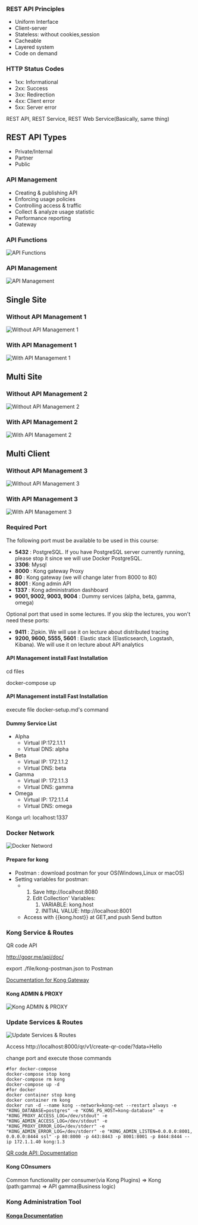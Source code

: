 ### REST API Principles

* Uniform Interface
* Client-server
* Stateless: without cookies,session
* Cacheable
* Layered system
* Code on demand

### HTTP Status Codes

* 1xx: Informational
* 2xx: Success
* 3xx: Redirection
* 4xx: Client error
* 5xx: Server error

REST API, REST Service, REST Web Service(Basically, same thing)

## REST API Types

* Private/Internal
* Partner
* Public

### API Management

* Creating & publishing API
* Enforcing usage policies
* Controlling access & traffic
* Collect & analyze usage statistic
* Performance reporting
* Gateway

### API Functions

![API Functions](./images/Capture.PNG)

### API Management

![API Management](./images/Capture2.PNG)



## Single Site

### Without API Management 1

![Without API Management 1](./images/Capture3.PNG)

### With API Management 1

![With API Management 1](./images/Capture4.PNG)



## Multi Site

### Without API Management 2 

![Without API Management 2](./images/Capture5.PNG)

### With API Management 2

![With API Management 2](./images/Capture6.PNG)





## Multi Client

### Without API Management 3

![Without API Management 3](./images/Capture7.PNG)

### With API Management 3

![With API Management 3](./images/Capture8.PNG)



### Required Port

The following port must be available to be used in this course:

- **5432** : PostgreSQL. If you have PostgreSQL server currently running, please stop it since we will use Docker PostgreSQL.
- **3306**:  Mysql
- **8000** : Kong gateway Proxy
- **80** : Kong gateway (we will change later from 8000 to 80)
- **8001** : Kong admin API
- **1337** : Kong administration dashboard
- **9001, 9002, 9003, 9004** : Dummy services (alpha, beta, gamma, omega)

Optional port that used in some lectures. If you skip the lectures, you won't need these ports:

- **9411** : Zipkin. We will use it on lecture about distributed tracing
- **9200, 9600, 5555, 5601** : Elastic stack (Elasticsearch, Logstash, Kibana). We will use it on lecture about API analytics

#### API Management install Fast Installation

cd files

docker-compose up 

#### API Management install Fast Installation

execute file docker-setup.md's command

#### Dummy Service List

* Alpha
  * Virtual IP:172.1.1.1
  * Virtual DNS: alpha
* Beta
  * Virtual IP: 172.1.1.2
  * Virtual DNS: beta
* Gamma
  * Virtual IP: 172.1.1.3
  * Virtual DNS: gamma
* Omega
  * Virtual IP: 172.1.1.4
  * Virtual DNS: omega

Konga url: localhost:1337

### Docker Network

![Docker Netword](./images/Capture9.PNG)

#### Prepare for kong

* Postman : download postman for your OS(Windows,Linux or macOS)
* Setting variables for postman: 
  * 1. Save http://localhost:8080
    2. Edit Collection' Variables: 
       1. VARIABLE: kong.host
       2. INITIAL VALUE: http://localhost:8001
  * Access with {{kong.host}} at GET,and push Send button

### Kong Service & Routes

QR code API

http://goqr.me/api/doc/

export ./file/kong-postman.json to Postman 

[Documentation for Kong Gateway](https://docs.konghq.com/)



#### Kong ADMIN & PROXY

![Kong ADMIN & PROXY](./images/Capture10.PNG)

### Update Services & Routes

![Update Services & Routes](./images/Capture11.PNG)

Access http://localhost:8000/qr/v1/create-qr-code/?data=Hello

change port and execute those commands

```shell
#for docker-compose
docker-compose stop kong
docker-compose rm kong
docker-compose up -d
#for docker
docker container stop kong
docker container rm kong
docker run -d --name kong --network=kong-net --restart always -e "KONG_DATABASE=postgres" -e "KONG_PG_HOST=kong-database" -e "KONG_PROXY_ACCESS_LOG=/dev/stdout" -e "KONG_ADMIN_ACCESS_LOG=/dev/stdout" -e "KONG_PROXY_ERROR_LOG=/dev/stderr" -e "KONG_ADMIN_ERROR_LOG=/dev/stderr" -e "KONG_ADMIN_LISTEN=0.0.0.0:8001, 0.0.0.0:8444 ssl" -p 80:8000 -p 443:8443 -p 8001:8001 -p 8444:8444 --ip 172.1.1.40 kong:1.3
```

[QR code API: Documentation](http://goqr.me/api/doc/)

#### Kong COnsumers

Common functionality per consumer(via Kong Plugins)  => Kong (path:gamma) => API gamma(Business logic)

### Kong Administration Tool

#### [Konga Documentation](https://pantsel.github.io/konga/)



